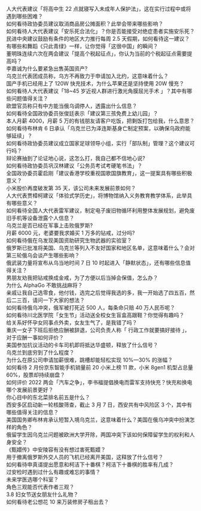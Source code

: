 人大代表建议「将高中生 22 点就寝写入未成年人保护法」，这在实行过程中或将遇到哪些困难？  
如何看待政协委员建议取消商品房公摊面积？此举会带来哪些影响？  
如何看待人大代表建议「安乐死合法化」？你是否能接受对绝症患者实施安乐死？  
民进中央建议鼓励有条件的地区大力推行每周 2.5 天假期，如何看待这一建议？  
有哪些和舞蹈《只此青绿》一样，让你觉得「这很中国」的瞬间？  
董明珠连续六次在两会建议「提高个税起征点」，你认为当前的个税起征点需要提高吗？  
李嘉诚为什么要紧急出售英国资产?  
乌克兰代表团成员称，乌方不再致力于申请加入北约，这意味着什么？  
国产手机已经用上了 120W 快充技术，为什么苹果还是坚持使用 20W 慢充？  
如何看待人大代表建议「18~45 岁近视人群进行激光角膜屈光手术 」？其中有哪些问题值得关注？  
欧盟官员称只有中方能当俄乌调停人，透露出什么信息？  
如何看待全国政协委员张俊廷表示「建议第三孩免费上幼儿园」？  
本人月薪 4000，月薪 5 万的有钱朋友请客户吃饭，把剩饭打包给我，什么意思？  
如何看待布林肯 6 日承认「乌克兰已为泽连斯基身亡制定预案，以确保乌政府能够延续」？  
如何看待政协委员建议成立国家足球领导小组，实行「部队制」管理？这个建议可行吗？  
辩论赛抽到了论证地心说，这怎么打，我自己都不信地心说?  
如何看待政协委员巩汉林建议「公务员考试考硬笔书法」？  
全国政协委员霍启刚「建议香港学校重视国歌国旗教育」，这一提案具有哪些积极意义？  
小米股价再度破发第 35 天，该公司未来发展前景如何？  
人大代表贾樟柯建议「体验式学历史」，将博物馆纳入义务教育教学体系，此举具有哪些意义？  
如何看待全国人大代表雷军建议，制定电子废旧物循环利用整体发展规划，避免废旧手机等设备泄露个人信息？  
乌克兰是否已经在军事上击败俄罗斯?  
月薪 6000 元，老婆要我求婚买 1 万多的钻戒，过分吗?  
如何看待俄在乌发现美国资助研究生物武器的实验室？  
俄罗斯已批准将美国、乌克兰等列入不友好国家和地区名单，这意味着什么？会对第三轮俄乌会谈产生哪些影响？  
俄武装力量将宣布从乌当地时间 7 日 10 时起进入「静默状态」，还有哪些信息值得关注？  
男朋友劝我把钻戒换成金戒，为了方便以后当掉会保值，怎么办？  
为什么 AlphaGo 不敢挑战麻将？  
亲戚让我自己选零食，他付钱，选完之后觉得我选的多，我一开始选了四五百，然后二三百，请问一下大家的想法？  
如何看待俄乌冲突，俄军被打死近 500 人，每条命只赔 40 万人民币呢？  
如何看待川北医学院「女生节」活动送全校女生盲盒高跟鞋？你觉得有趣吗？  
给关系好怀孕女同事点外卖，女友生气了，是我错了吗？  
重庆一女子下班后拒绝应酬被辞退，公司负责人称「 行政工作就要搞好接待 」，对于应酬一事如何评价？  
美国参加抗议活动的卡车司机即将抵达华盛顿，释放了什么信号？  
乌克兰到底穷到了什么程度？  
为什么在原公司申请加薪很难，跳槽却能轻松实现 10%—30% 的涨幅？  
如何看待 2 月份京东智能手机销量前 20 小米上榜 11 款，小米 8gen1 机型占总量 60%，股票却持续崩盘？  
如何评价 2022 两会「汽车之争」，李书福提倡换电而雷军支持快充？快充和换电哪个发展前景更好？  
你心目中的东北菜排名前五是什么？  
西安多区启动新一轮核酸筛查，截止 3 月 7 日，西安共有中风险区 3 个，其中有哪些值得关注的信息？  
美国国务卿布林肯承认短暂入境乌克兰，这意味着什么？美国在俄乌冲突中扮演怎样的角色？  
俄留学生因乌克兰问题被欧洲大学开除，两国冲突下该如何保障留学生的权利和人身安全？  
《甄嬛传》中安陵容有没有想过害死甄嬛？  
用于撤离俄罗斯外交人员的飞机已经离开美国，这释放了什么信号？  
如何看待申真谞提出愿意和柯洁下十番棋？柯洁下十番棋的胜率有几成？  
过安检时遇到过什么有趣或难忘的事情？  
未来学医选哪个科室？  
角色三观能否代表作者三观？  
3.8 妇女节送女朋友什么礼物？  
如何看待老公想花 10 来万装修房子租出去？  
